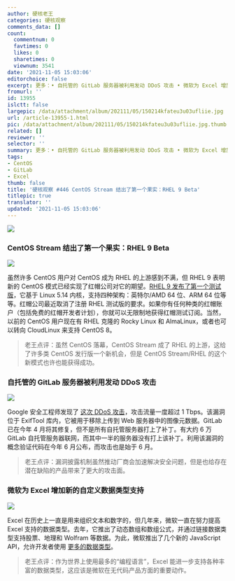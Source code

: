 ```yaml
---
author: 硬核老王
categories: 硬核观察
comments_data: []
count:
  commentnum: 0
  favtimes: 0
  likes: 0
  sharetimes: 0
  viewnum: 3541
date: '2021-11-05 15:03:06'
editorchoice: false
excerpt: 更多：• 自托管的 GitLab 服务器被利用发动 DDoS 攻击 • 微软为 Excel 增加新的自定义数据类型支持
fromurl: ''
id: 13955
islctt: false
largepic: /data/attachment/album/202111/05/150214kfateu3u03ufliie.jpg
url: /article-13955-1.html
pic: /data/attachment/album/202111/05/150214kfateu3u03ufliie.jpg.thumb.jpg
related: []
reviewer: ''
selector: ''
summary: 更多：• 自托管的 GitLab 服务器被利用发动 DDoS 攻击 • 微软为 Excel 增加新的自定义数据类型支持
tags:
- CentOS
- GitLab
- Excel
thumb: false
title: '硬核观察 #446 CentOS Stream 结出了第一个果实：RHEL 9 Beta'
titlepic: true
translator: ''
updated: '2021-11-05 15:03:06'
---
```


![](/data/attachment/album/202111/05/150214kfateu3u03ufliie.jpg)


### CentOS Stream 结出了第一个果实：RHEL 9 Beta


![](/data/attachment/album/202111/05/150223tr6ce5zp88c8psxw.jpg)


虽然许多 CentOS 用户对 CentOS 成为 RHEL 的上游感到不满，但 RHEL 9 表明新的 CentOS 模式已经实现了红帽公司对它的期望。[RHEL 9 发布了第一个测试版](https://www.zdnet.com/article/the-first-fruits-of-centos-stream-red-hat-enterprise-linux-9-beta/)，它基于 Linux 5.14 内核，支持四种架构：英特尔/AMD 64 位、ARM 64 位等等。红帽公司最近取消了注册 RHEL 测试版的要求。如果你有任何种类的红帽账户（包括免费的红帽开发者计划），你就可以无限制地获得红帽测试订阅。当然，以前的 CentOS 用户现在有 RHEL 克隆的 Rocky Linux 和 AlmaLinux，或者也可以转向 CloudLinux 来支持 CentOS 8。



> 
> 老王点评：虽然 CentOS 落幕，CentOS Stream 成了 RHEL 的上游，这给了许多类 CentOS 发行版一个新机会，但是 CentOS Stream/RHEL 的这个新模式也许也能获得成功。
> 
> 
> 


### 自托管的 GitLab 服务器被利用发动 DDoS 攻击


![](/data/attachment/album/202111/05/150240mpr3rcff7wnnnp1f.jpg)


Google 安全工程师发现了 [这次 DDoS 攻击](https://therecord.media/gitlab-servers-are-being-exploited-in-ddos-attacks-in-excess-of-1-tbps/)，攻击流量一度超过 1 Tbps。该漏洞位于 ExifTool 库内，它被用于移除上传到 Web 服务器中的图像元数据。GitLab 已在今年 4 月将其修复，但不是所有自托管服务器打上了补丁。有大约 6 万 GitLab 自托管服务器联网，而其中一半的服务器没有打上该补丁。利用该漏洞的概念验证代码在今年 6 月公布，而攻击也是始于 6 月。



> 
> 老王点评：漏洞披露机制虽然推动厂商会加速解决安全问题，但是也给存在潜在缺陷的产品带来了更大的攻击面。
> 
> 
> 


### 微软为 Excel 增加新的自定义数据类型支持


![](/data/attachment/album/202111/05/150255yzvv8jji56jbbrwq.jpg)


Excel 在历史上一直是用来组织文本和数字的，但几年来，微软一直在努力提高 Excel 支持的数据类型。去年，它推出了动态数组和数组公式，并通过链接数据类型支持股票、地理和 Wolfram 等数据。为此，微软推出了几个新的 JavaScript API，允许开发者使用 [更多的数据类型](https://www.zdnet.com/article/microsoft-wants-to-take-excel-beyond-numbers-and-text/)。



> 
> 老王点评：作为世界上使用最多的“编程语言”，Excel 能进一步支持各种丰富的数据类型，这应该是微软在无代码产品方面的重要动作。
> 
> 
>